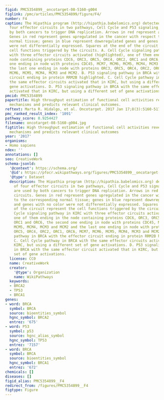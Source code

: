 ```yaml
---
figid: PMC5354899__oncotarget-08-5160-g004
figlink: /pmc/articles/PMC5354899/figure/F4/
number: F4
caption: The Hipathia program (http://hipathia.babelomics.org) detected a total of
  four effector circuits in two pathways, Cell Cycle and P53 signaling, that are used
  by both cancers to trigger DNA replication. Arrows in red represent activated circuits.
  Genes in red represent genes upregulated in the cancer with respect to the corresponding
  normal tissue; genes in blue represent downregulated genes and genes with no color
  were not differentially expressed. Squares at the end of the circuit represent the
  cell functions triggered by the circuits. A. Cell Cycle signaling pathway in KIRC
  with three effector circuits activated (highlighted), one of them ending in the
  node containing proteins CDC6, ORC3, ORC5, ORC4, ORC2, ORC1 and ORC6, the second
  one ending in node with proteins CDC45, MCM7, MCM6, MCM5, MCM4, MCM3 and MCM2 and
  the last one ending in node with proteins ORC3, ORC5, ORC4, ORC2, ORC1, ORC6, MCM7,
  MCM6, MCM5, MCM4, MCM3 and MCM2. B. P53 signaling pathway in BRCA with the effector
  circuit ending in protein RRM2B highlighted. C. Cell Cycle pathway in BRCA with
  the same effector circuits activated that in KIRC, but using a different set of
  gene activations. D. P53 signaling pathway in BRCA with the same effector circuit
  activated that in KIRC, but using a different set of gene activations.
pmcid: PMC5354899
papertitle: High throughput estimation of functional cell activities reveals disease
  mechanisms and predicts relevant clinical outcomes.
reftext: Marta R. Hidalgo, et al. Oncotarget. 2017 Jan 17;8(3):5160-5178.
pmc_ranked_result_index: '1091'
pathway_score: 0.9254427
filename: oncotarget-08-5160-g004.jpg
figtitle: High throughput estimation of functional cell activities reveals disease
  mechanisms and predicts relevant clinical outcomes
year: '2017'
organisms:
- Homo sapiens
ndex: ''
annotations: []
seo: CreativeWork
schema-jsonld:
  '@context': https://schema.org/
  '@id': https://pfocr.wikipathways.org/figures/PMC5354899__oncotarget-08-5160-g004.html
  '@type': Dataset
  description: The Hipathia program (http://hipathia.babelomics.org) detected a total
    of four effector circuits in two pathways, Cell Cycle and P53 signaling, that
    are used by both cancers to trigger DNA replication. Arrows in red represent activated
    circuits. Genes in red represent genes upregulated in the cancer with respect
    to the corresponding normal tissue; genes in blue represent downregulated genes
    and genes with no color were not differentially expressed. Squares at the end
    of the circuit represent the cell functions triggered by the circuits. A. Cell
    Cycle signaling pathway in KIRC with three effector circuits activated (highlighted),
    one of them ending in the node containing proteins CDC6, ORC3, ORC5, ORC4, ORC2,
    ORC1 and ORC6, the second one ending in node with proteins CDC45, MCM7, MCM6,
    MCM5, MCM4, MCM3 and MCM2 and the last one ending in node with proteins ORC3,
    ORC5, ORC4, ORC2, ORC1, ORC6, MCM7, MCM6, MCM5, MCM4, MCM3 and MCM2. B. P53 signaling
    pathway in BRCA with the effector circuit ending in protein RRM2B highlighted.
    C. Cell Cycle pathway in BRCA with the same effector circuits activated that in
    KIRC, but using a different set of gene activations. D. P53 signaling pathway
    in BRCA with the same effector circuit activated that in KIRC, but using a different
    set of gene activations.
  license: CC0
  name: CreativeWork
  creator:
    '@type': Organization
    name: WikiPathways
  keywords:
  - BRCA2
  - TP53
  - BRCA1
genes:
- word: BRCA
  symbol: BRCA
  source: bioentities_symbol
  hgnc_symbol: BRCA2
  entrez: '675'
- word: P53
  symbol: p53
  source: hgnc_alias_symbol
  hgnc_symbol: TP53
  entrez: '7157'
- word: BRCA
  symbol: BRCA
  source: bioentities_symbol
  hgnc_symbol: BRCA1
  entrez: '672'
chemicals: []
diseases: []
figid_alias: PMC5354899__F4
redirect_from: /figures/PMC5354899__F4
figtype: Figure
---
```

